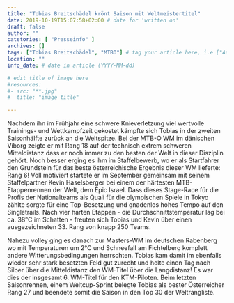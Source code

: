 ```yaml
---
title: "Tobias Breitschädel krönt Saison mit Weltmeistertitel"
date: 2019-10-19T15:07:58+02:00 # date for 'written on'
draft: false
author: ""
catetories: [ "Presseinfo" ]
archives: []
tags: ["Tobias Breitschädel", "MTBO"] # tag your article here, i.e ["Austria Cup", "Robert Merl"]
location: ""
info_date: # date in article (YYYY-MM-dd)

# edit title of image here
#resources:
#- src: "**.jpg"
#  title: "image title"

---
```


<!--more-->

Nachdem ihn im Frühjahr eine schwere Knieverletzung viel wertvolle Trainings- und Wettkampfzeit gekostet kämpfte sich Tobias in der zweiten Saisonhälfte zurück an die Weltspitze. Bei der MTB-O WM im dänischen Viborg zeigte er mit Rang 18 auf der technisch extrem schweren Mitteldistanz dass er noch immer zu den besten der Welt in dieser Disziplin gehört. Noch besser erging es ihm im Staffelbewerb, wo er als Startfahrer den Grundstein für das beste österreichische Ergebnis dieser WM lieferte: Rang 6!
Voll motiviert startete er im September gemeinsam mit seinem Staffelpartner Kevin Haselsberger bei einem der härtesten MTB-Etappenrennen der Welt, dem Epic Israel. Dass dieses Stage-Race für die Profis der Nationalteams als Quali für die olympischen Spiele in Tokyo zählte sorgte für eine Top-Besetzung und gnadenlos hohes Tempo auf den Singletrails. Nach vier harten Etappen - die Durchschnittstemperatur lag bei ca. 38°C im Schatten - freuten sich Tobias und Kevin über einen ausgezeichneten 33. Rang von knapp 250 Teams.

Nahezu volley ging es danach zur Masters-WM im deutschen Rabenberg wo mit Temperaturen um 2°C und Schneefall am Fichtelberg komplett andere Witterungsbedingungen herrschten. Tobias kam damit im ebenfalls wieder sehr stark besetzten Feld gut zurecht und holte einen Tag nach Silber über die Mitteldistanz den WM-Titel über die Langdistanz! Es war dies der insgesamt 6. WM-Titel für den KTM-Piloten. Beim letzten Saisonrennen, einem Weltcup-Sprint belegte Tobias als bester Österreicher Rang 27 und beendete somit die Saison in den Top 30 der Weltrangliste.
